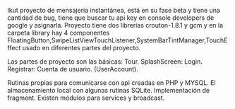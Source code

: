 Ikut proyecto de mensajería instantánea, está en su fase beta y tiene una cantidad de bug, tiene que buscar tu api key en console developers de google y asignarla. Proyecto tiene dos librerías crouton-1.8.1 y gcm y en la carpeta library hay 4 componentes FloatingButton,SwipeListViewTouchListener,SystemBarTintManager,TouchEffect usado en diferentes partes del proyecto.

Las partes de proyecto son las básicas: Tour. SplashScreen: Login. Registrar: Cuenta de usuario. (UserAccount).

Rutinas propias para comunicarse con api creadas en PHP y MYSQL. El almacenamiento local con algunas rutinas SQLite. Implementación de fragment. Existen módulos para services y broadcast.
